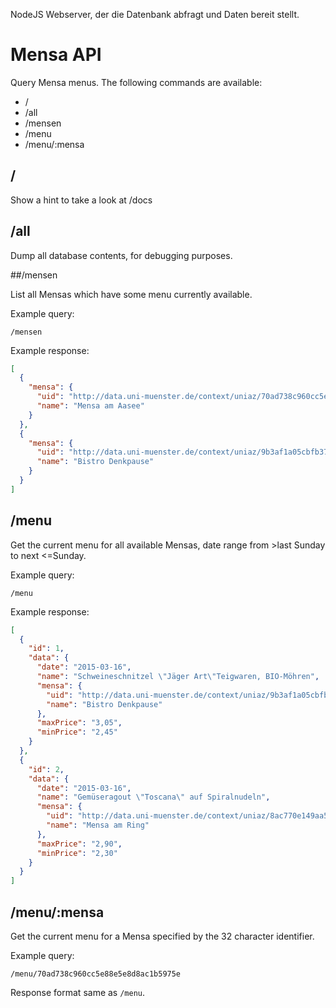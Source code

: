 NodeJS Webserver, der die Datenbank abfragt und Daten bereit stellt.

# Mensa API

Query Mensa menus. The following commands are available:

* /
* /all
* /mensen
* /menu
* /menu/:mensa

## /

Show a hint to take a look at /docs

## /all

Dump all database contents, for debugging purposes.

##/mensen

List all Mensas which have some menu currently available.

Example query:

`/mensen`

Example response:

```JSON
[
  {
    "mensa": {
      "uid": "http://data.uni-muenster.de/context/uniaz/70ad738c960cc5e88e5e8d8ac1b5975e",
      "name": "Mensa am Aasee"
    }
  },
  {
    "mensa": {
      "uid": "http://data.uni-muenster.de/context/uniaz/9b3af1a05cbfb372bc205d86760a6afa",
      "name": "Bistro Denkpause"
    }
  }
]
```

## /menu

Get the current menu for all available Mensas, date range from >last Sunday to next <=Sunday.

Example query:

`/menu`

Example response:

```JSON
[
  {
    "id": 1,
    "data": {
      "date": "2015-03-16",
      "name": "Schweineschnitzel \"Jäger Art\"Teigwaren, BIO-Möhren",
      "mensa": {
        "uid": "http://data.uni-muenster.de/context/uniaz/9b3af1a05cbfb372bc205d86760a6afa",
        "name": "Bistro Denkpause"
      },
      "maxPrice": "3,05",
      "minPrice": "2,45"
    }
  },
  {
    "id": 2,
    "data": {
      "date": "2015-03-16",
      "name": "Gemüseragout \"Toscana\" auf Spiralnudeln",
      "mensa": {
        "uid": "http://data.uni-muenster.de/context/uniaz/8ac770e149aa52077f85189c390e9571",
        "name": "Mensa am Ring"
      },
      "maxPrice": "2,90",
      "minPrice": "2,30"
    }
  }
]
```

## /menu/:mensa

Get the current menu for a Mensa specified by the 32 character identifier.

Example query:

`/menu/70ad738c960cc5e88e5e8d8ac1b5975e`

Response format same as `/menu`.
